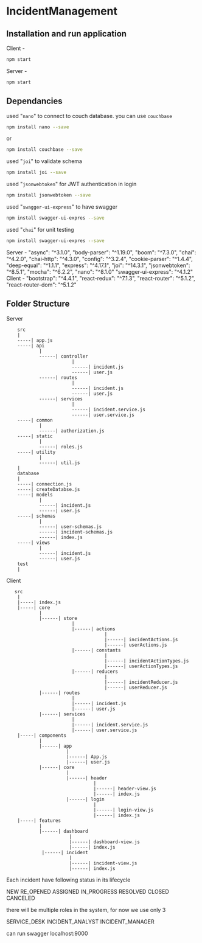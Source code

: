 # IncidentManagement

## Installation and run application
Client - 
```bash
npm start
```
Server - 
```bash
npm start
```

## Dependancies 

used "```nano```" to connect to couch database. you can use ```couchbase```

```bash
npm install nano --save
```
or 

```bash
npm install couchbase --save
```

used "```joi```" to validate schema

```bash
npm install joi --save
```

used "```jsonwebtoken```" for JWT authentication in login

```bash
npm install jsonwebtoken --save
```
used "```swagger-ui-express```" to have swagger

```bash
npm install swagger-ui-expres --save
```
used "```chai```" for unit testing

```bash
npm install swagger-ui-expres --save
```
Server -
    "async": "^3.1.0",
    "body-parser": "^1.19.0",
    "boom": "^7.3.0",
    "chai": "^4.2.0",
    "chai-http": "^4.3.0",
    "config": "^3.2.4",
    "cookie-parser": "^1.4.4",
    "deep-equal": "^1.1.1",
    "express": "^4.17.1",
    "joi": "^14.3.1",
    "jsonwebtoken": "^8.5.1",
    "mocha": "^6.2.2",
    "nano": "^8.1.0" 
    "swagger-ui-express": "^4.1.2"
Client -
    "bootstrap": "^4.4.1",
    "react-redux": "^7.1.3",
    "react-router": "^5.1.2",
    "react-router-dom": "^5.1.2"

## Folder Structure

Server

        src
        |
        -----| app.js  
        -----| api
                |
                ------| controller
                            |
                            ------| incident.js
                            ------| user.js
                ------| routes
                            |
                            ------| incident.js
                            ------| user.js
                ------| services
                            |
                            ------| incident.service.js
                            ------| user.service.js
        -----| common
                |
                ------| authorization.js
        -----| static
                |
                ------| roles.js
        -----| utility
                |
                ------| util.js
        | 
        database
        |
        -----| connection.js
        -----| createDatabse.js
        -----| models
                |
                ------| incident.js
                ------| user.js
        -----| schemas
                |
                ------| user-schemas.js
                ------| incident-schemas.js
                ------| index.js
        -----| views
                |
                ------| incident.js
                ------| user.js
        test
        |

Client

       src
        |
        |-----| index.js  
        |-----| core
                |
                |------| store
                            |
                            |------| actions
                                        |
                                        |------| incidentActions.js
                                        |------| userActions.js
                            |------| constants
                                        |
                                        |------| incidentActionTypes.js
                                        |------| userActionTypes.js
                            |------| reducers
                                        |
                                        |------| incidentReducer.js
                                        |------| userReducer.js
                |------| routes
                            |
                            |------| incident.js
                            |------| user.js
                |------| services
                            |
                            |------| incident.service.js
                            |------| user.service.js
        |-----| components
                |
                |------| app
                          |
                          |------| App.js
                          |------| user.js
                |------| core
                          |
                          |------| header
                                    |
                                    |------| header-view.js
                                    |------| index.js
                          |------| login
                                    |
                                    |------| login-view.js
                                    |------| index.js
        |-----| features
                |
                |------| dashboard
                           |
                           |------| dashboard-view.js
                           |------| index.js
                 |------| incident
                           |
                           |------| incident-view.js
                           |------| index.js
        
Each incident have following status in its lifecycle

NEW
RE_OPENED
ASSIGNED
IN_PROGRESS
RESOLVED
CLOSED
CANCELED

there will be multiple roles in the system, for now we use only 3

SERVICE_DESK
INCIDENT_ANALYST
INCIDENT_MANAGER

can run swagger localhost:9000

